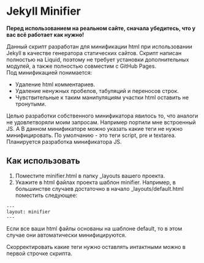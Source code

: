 # Jekyll Minifier

**Перед использованием на реальном сайте, сначала убедитесь, что у вас всё работает как нужно!**

Данный скрипт разработан для минификации html при использовании Jekyll в качестве генератора статических сайтов. Скрипт написан полностью на Liquid, поэтому не требует установки дополнительных модулей, а также полностью совместим с GitHub Pages.  
Под минификацией понимается:
* Удаление html комментариев.
* Удаление ненужных пробелов, табуляций и переносов строк.
* Чувствительные к таким манипуляциям участки html оставить не тронутыми.

Целью разработки собственного минификатора явилось то, что аналоги не удовлетворяли моим запросам. Например портили мне встроенный JS. А В данном минификаторе можно указать какие теги не нужно минифицировать. По умолчанию - это теги script, pre и textarea.
Планируется разработка минификатора JS.

## Как использовать
1. Поместите minifier.html в папку _layouts вашего проекта.
2. Укажите в html файлах проекта шаблон minifier. Например, в большинстве случаев достаточно в начало _layouts/default.html поместить следующее:
```
---
layout: minifier
---
```
Если все ваши html файлы основаны на шаблоне default, то в этом случае они автоматически минифицируются.

Скорректировать какие теги нужно оставлять интактными можно в первой строчке скрипта.